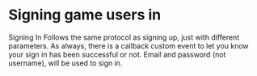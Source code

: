 # Signing game users in

Signing In Follows the same protocol as signing up, just with different parameters. As always, there is a callback custom event to let you know your sign in has been successful or not. Email and password (not username), will be used to sign in.